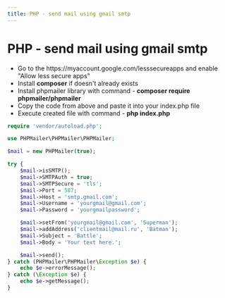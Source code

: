 ```yaml
---
title: PHP - send mail using gmail smtp
---
```


<h1 class="header">PHP - send mail using gmail smtp</h1>

<ul>
    <li>
        Go to the https://myaccount.google.com/lesssecureapps and enable "Allow less secure apps"
    </li>
    <li>
        Install <b>composer</b> if doesn't already exists
    </li>
    <li>
        Install phpmailer library with command - <b>composer require phpmailer/phpmailer</b>
    </li>
    <li>
        Copy the code from above and paste it into your index.php file
    </li>
    <li>
        Execute created file with command - <b>php index.php</b>
    </li>
</ul>

```php
require 'vendor/autoload.php';

use PHPMailer\PHPMailer\PHPMailer;

$mail = new PHPMailer(true);

try {
    $mail->isSMTP();
    $mail->SMTPAuth = true;
    $mail->SMTPSecure = 'tls';
    $mail->Port = 587;
    $mail->Host = 'smtp.gmail.com';
    $mail->Username = 'yourgmail@gmail.com';
    $mail->Password = 'yourgmailpassword';

    $mail->setFrom('yourgmail@gmail.com', 'Superman');
    $mail->addAddress('clientmail@mail.ru', 'Batman');
    $mail->Subject = 'Battle';
    $mail->Body = 'Your text here.';

    $mail->send();
} catch (PHPMailer\PHPMailer\Exception $e) {
    echo $e->errorMessage();
} catch (\Exception $e) {
    echo $e->getMessage();
}
```